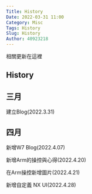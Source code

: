```yaml
---
Title: History
Date: 2022-03-31 11:00
Category: Misc
Tags: History
Slug: History
Author: 40923218
---
```


相關更新在這裡
<!-- PELICAN_END_SUMMARY -->

History
----

三月
----
建立Blog(2022.3.31)

四月
----
新增W7 Blog(2022.4.07)

新增Arm的操控與心得(2022.4.20)

在Arm操控新增圖片(2022.4.21)

新增自定義 NX UI(2022.4.28)

